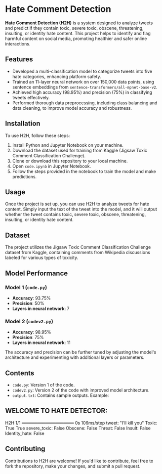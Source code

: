 # Hate Comment Detection

**Hate Comment Detection (H2H)** is a system designed to analyze tweets and predict if they contain toxic, severe toxic, obscene, threatening, insulting, or identity hate content. This project helps to identify and flag harmful content on social media, promoting healthier and safer online interactions.

## Features
- Developed a multi-classification model to categorize tweets into five hate categories, enhancing platform safety.
- Trained an 11-layer neural network on over 150,000 data points, using sentence embeddings from `sentence-transformers/all-mpnet-base-v2`.
- Achieved high accuracy (98.95%) and precision (75%) in classifying tweets effectively.
- Performed thorough data preprocessing, including class balancing and data cleaning, to improve model accuracy and robustness.

## Installation

To use H2H, follow these steps:

1. Install Python and Jupyter Notebook on your machine.
2. Download the dataset used for training from Kaggle (Jigsaw Toxic Comment Classification Challenge).
3. Clone or download this repository to your local machine.
4. Open `code.ipynb` in Jupyter Notebook.
5. Follow the steps provided in the notebook to train the model and make predictions.

## Usage

Once the project is set up, you can use H2H to analyze tweets for hate content. Simply input the text of the tweet into the model, and it will output whether the tweet contains toxic, severe toxic, obscene, threatening, insulting, or identity hate content.

## Dataset

The project utilizes the Jigsaw Toxic Comment Classification Challenge dataset from Kaggle, containing comments from Wikipedia discussions labeled for various types of toxicity.

## Model Performance

### Model 1 (`code.py`)
- **Accuracy**: 93.75%
- **Precision**: 50%
- **Layers in neural network**: 7

### Model 2 (`codev2.py`)
- **Accuracy**: 98.95%
- **Precision**: 75%
- **Layers in neural network**: 11

The accuracy and precision can be further tuned by adjusting the model's architecture and experimenting with additional layers or parameters.

## Contents

- `code.py`: Version 1 of the code.
- `codev2.py`: Version 2 of the code with improved model architecture.
- `output.txt`: Contains sample outputs. Example:

## WELCOME TO HATE DETECTOR:
H2H 1/1 ━━━━━━━━━━━━━━━━━━━━ 0s 106ms/step tweet:
"I'll kill you" 
Toxic: True 
True severe_toxic: False
Obscene: False 
Threat: False 
Insult: False 
Identity_hate: False

## Contributing

Contributions to H2H are welcome! If you'd like to contribute, feel free to fork the repository, make your changes, and submit a pull request.
